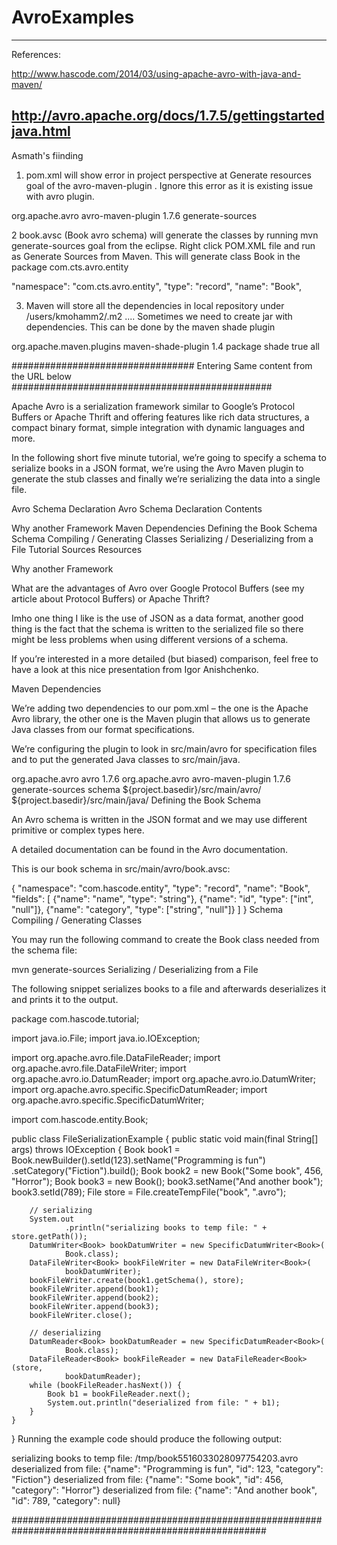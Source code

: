 AvroExamples
============
-------------------------------------------------------------------------------------------
References:


http://www.hascode.com/2014/03/using-apache-avro-with-java-and-maven/

http://avro.apache.org/docs/1.7.5/gettingstartedjava.html
--------------------------------------------------------------------------------------------
Asmath's fiinding

1. pom.xml will show error in project perspective at Generate resources goal of the avro-maven-plugin . Ignore this error as it is existing issue with avro plugin.

<groupId>org.apache.avro</groupId>
	<artifactId>avro-maven-plugin</artifactId>
	<version>1.7.6</version>
	<executions>
	<execution>
	<phase>generate-sources</phase>
	
2  book.avsc (Book avro schema) will generate the classes by running mvn generate-sources goal from the eclipse. 
Right click POM.XML file and run as Generate Sources from Maven. This will generate class Book in the package com.cts.avro.entity

"namespace": "com.cts.avro.entity",
	"type": "record",
	"name": "Book",
	
3. Maven will store all the dependencies in local repository under /users/kmohamm2/.m2 .... Sometimes we need to create jar with
dependencies. This can be done by the maven shade plugin

<plugin>
        <groupId>org.apache.maven.plugins</groupId>
        <artifactId>maven-shade-plugin</artifactId>
    <version>1.4</version>
    <executions>
      <execution>
        <phase>package</phase>
        <goals>
        <goal>shade</goal>
        </goals>
        <configuration>
        <shadedArtifactAttached>true</shadedArtifactAttached>
        <shadedClassifierName>all</shadedClassifierName>
        </configuration>
      </execution>
    </executions>
      </plugin> 

################################# Entering Same content from the URL below ###############################################

Apache Avro is a serialization framework similar to Google’s Protocol Buffers or Apache Thrift and offering features like rich data structures, a compact binary format, simple integration with dynamic languages and more.

In the following short five minute tutorial, we’re going to specify a schema to serialize books in a JSON format, we’re using the Avro Maven plugin to generate the stub classes and finally we’re serializing the data into a single file.


Avro Schema Declaration
Avro Schema Declaration
Contents

Why another Framework
Maven Dependencies
Defining the Book Schema
Schema Compiling / Generating Classes
Serializing / Deserializing from a File
Tutorial Sources
Resources
 
Why another Framework

What are the advantages of Avro over Google Protocol Buffers (see my article about Protocol Buffers) or Apache Thrift?

Imho one thing I like is the use of JSON as a data format, another good thing is the fact that the schema is written to the serialized file so there might be less problems when using different versions of a schema.

If you’re interested in a more detailed (but biased) comparison, feel free to have a look at this nice presentation from Igor Anishchenko.

Maven Dependencies

We’re adding two dependencies to our pom.xml – the one is the Apache Avro library, the other one is the Maven plugin that allows us to generate Java classes from our format specifications.

We’re configuring the plugin to look in src/main/avro for specification files and to put the generated Java classes to src/main/java.

<dependencies>
	<dependency>
		<groupId>org.apache.avro</groupId>
		<artifactId>avro</artifactId>
		<version>1.7.6</version>
	</dependency>
</dependencies>
 
<build>
	<plugins>
		<plugin>
			<groupId>org.apache.avro</groupId>
			<artifactId>avro-maven-plugin</artifactId>
			<version>1.7.6</version>
			<executions>
				<execution>
					<phase>generate-sources</phase>
					<goals>
						<goal>schema</goal>
					</goals>
					<configuration>
						<sourceDirectory>${project.basedir}/src/main/avro/</sourceDirectory>
						<outputDirectory>${project.basedir}/src/main/java/</outputDirectory>
					</configuration>
				</execution>
			</executions>
		</plugin>
	</plugins>
</build>
Defining the Book Schema

An Avro schema is written in the JSON format and we may use different primitive or complex types here.

A detailed documentation can be found in the Avro documentation.

This is our book schema in src/main/avro/book.avsc:

{
	"namespace": "com.hascode.entity",
	"type": "record",
	"name": "Book",
	"fields": [
		{"name": "name", "type": "string"},
		{"name": "id",  "type": ["int", "null"]},
		{"name": "category", "type": ["string", "null"]}
	 ]
}
Schema Compiling / Generating Classes

You may run the following command to create the Book class needed from the schema file:

mvn generate-sources
Serializing / Deserializing from a File

The following snippet serializes books to a file and afterwards deserializes it and prints it to the output.

package com.hascode.tutorial;
 
import java.io.File;
import java.io.IOException;
 
import org.apache.avro.file.DataFileReader;
import org.apache.avro.file.DataFileWriter;
import org.apache.avro.io.DatumReader;
import org.apache.avro.io.DatumWriter;
import org.apache.avro.specific.SpecificDatumReader;
import org.apache.avro.specific.SpecificDatumWriter;
 
import com.hascode.entity.Book;
 
public class FileSerializationExample {
	public static void main(final String[] args) throws IOException {
		Book book1 = Book.newBuilder().setId(123).setName("Programming is fun")
				.setCategory("Fiction").build();
		Book book2 = new Book("Some book", 456, "Horror");
		Book book3 = new Book();
		book3.setName("And another book");
		book3.setId(789);
		File store = File.createTempFile("book", ".avro");
 
		// serializing
		System.out
				.println("serializing books to temp file: " + store.getPath());
		DatumWriter<Book> bookDatumWriter = new SpecificDatumWriter<Book>(
				Book.class);
		DataFileWriter<Book> bookFileWriter = new DataFileWriter<Book>(
				bookDatumWriter);
		bookFileWriter.create(book1.getSchema(), store);
		bookFileWriter.append(book1);
		bookFileWriter.append(book2);
		bookFileWriter.append(book3);
		bookFileWriter.close();
 
		// deserializing
		DatumReader<Book> bookDatumReader = new SpecificDatumReader<Book>(
				Book.class);
		DataFileReader<Book> bookFileReader = new DataFileReader<Book>(store,
				bookDatumReader);
		while (bookFileReader.hasNext()) {
			Book b1 = bookFileReader.next();
			System.out.println("deserialized from file: " + b1);
		}
	}
 
}
Running the example code should produce the following output:

serializing books to temp file: /tmp/book5516033028097754203.avro
deserialized from file: {"name": "Programming is fun", "id": 123, "category": "Fiction"}
deserialized from file: {"name": "Some book", "id": 456, "category": "Horror"}
deserialized from file: {"name": "And another book", "id": 789, "category": null}

######################################################################################################

